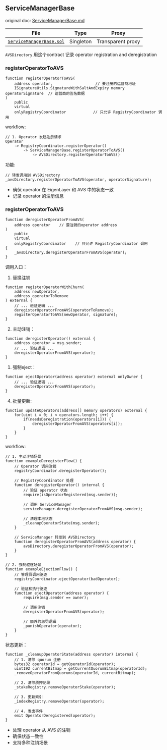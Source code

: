 ## ServiceManagerBase

original doc: [ServiceManagerBase.md](https://github.com/jaxxjj/eigenlayer-mainnet-contracts/blob/main/docs/ServiceManagerBase.md)

| File | Type | Proxy |
| -------- | -------- | -------- |
| [`ServiceManagerBase.sol`](../src/ServiceManagerBase.sol) | Singleton | Transparent proxy |

`AVSDirectory` 用这个contract 记录 operator registration and deregistration

### registerOperatorToAVS

```solidity
function registerOperatorToAVS(
    address operator,                   // 要注册的运营商地址
    ISignatureUtils.SignatureWithSaltAndExpiry memory operatorSignature  // 运营商的签名数据
) 
    public 
    virtual 
    onlyRegistryCoordinator            // 只允许 RegistryCoordinator 调用
```

workflow:

```solidity
// 1. Operator 发起注册请求
Operator 
    -> RegistryCoordinator.registerOperator()
        -> ServiceManagerBase.registerOperatorToAVS()
            -> AVSDirectory.registerOperatorToAVS()
```

功能:
```solidity
// 转发调用到 AVSDirectory
_avsDirectory.registerOperatorToAVS(operator, operatorSignature);
```

- 确保 operator 在 EigenLayer 和 AVS 中的状态一致
- 记录 operator 的注册信息

### registerOperatorToAVS

```solidity
function deregisterOperatorFromAVS(
    address operator    // 要注销的operator address
) 
    public 
    virtual 
    onlyRegistryCoordinator    // 只允许 RegistryCoordinator 调用
{
    _avsDirectory.deregisterOperatorFromAVS(operator);
}
```

调用入口：
1. 替换注销

```solidity
function registerOperatorWithChurn(
    address newOperator,
    address operatorToRemove
) external {
    // ... 验证逻辑 ...
    deregisterOperatorFromAVS(operatorToRemove);
    registerOperatorToAVS(newOperator, signature);
}
```

2. 主动注销：

```solidity
function deregisterOperator() external {
    address operator = msg.sender;
    // ... 验证逻辑 ...
    deregisterOperatorFromAVS(operator);
}
```

1. 强制eject：
```solidity
function ejectOperator(address operator) external onlyOwner {
    // ... 验证逻辑 ...
    deregisterOperatorFromAVS(operator);
}
```

4. 批量更新:
```solidity
function updateOperators(address[] memory operators) external {
    for(uint i = 0; i < operators.length; i++) {
        if(needsDeregistration(operators[i])) {
            deregisterOperatorFromAVS(operators[i]);
        }
    }
}
```

workflow:
```solidity
// 1. 主动注销场景
function exampleDeregisterFlow() {
    // Operator 调用注销
    registryCoordinator.deregisterOperator();
    
    // RegistryCoordinator 处理
    function deregisterOperator() internal {
        // 验证 operator 状态
        require(isOperatorRegistered(msg.sender));
        
        // 调用 ServiceManager
        serviceManager.deregisterOperatorFromAVS(msg.sender);
        
        // 清理本地状态
        _cleanupOperatorState(msg.sender);
    }
    
    // ServiceManager 转发到 AVSDirectory
    function deregisterOperatorFromAVS(address operator) {
        avsDirectory.deregisterOperatorFromAVS(operator);
    }
}

// 2. 强制驱逐场景
function exampleEjectionFlow() {
    // 管理员调用驱逐
    registryCoordinator.ejectOperator(badOperator);
    
    // 验证和执行驱逐
    function ejectOperator(address operator) {
        require(msg.sender == owner);
        
        // 调用注销
        deregisterOperatorFromAVS(operator);
        
        // 额外的惩罚逻辑
        _punishOperator(operator);
    }
}
```

状态更新：
```solidity
function _cleanupOperatorState(address operator) internal {
    // 1. 清除 quorum 注册
    bytes32 operatorId = getOperatorId(operator);
    uint192 currentBitmap = getCurrentQuorumBitmap(operatorId);
    _removeOperatorFromQuorums(operatorId, currentBitmap);
    
    // 2. 清除质押记录
    _stakeRegistry.removeOperatorStake(operator);
    
    // 3. 更新索引
    _indexRegistry.removeOperator(operator);
    
    // 4. 发出事件
    emit OperatorDeregistered(operator);
}
```

- 处理 operator 从 AVS 的注销
- 确保状态一致性
- 支持多种注销场景
